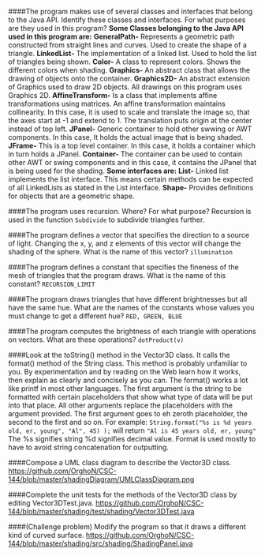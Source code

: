 ####The program makes use of several classes and interfaces that belong to the Java API. Identify these classes and interfaces. For what purposes are they used in this program?
**Some Classes belonging to the Java API used in this program are:**
**GeneralPath-** Represents a geometric path constructed from straight lines and curves. Used to create the shape of a triangle.
**LinkedList-** The implementation of a linked list. Used to hold the list of triangles being shown.
**Color-** A class to represent colors. Shows the different colors when shading.
**Graphics-** An abstract class that allows the drawing of objects onto the container.
**Graphics2D-** An abstract extension of Graphics used to draw 2D objects. All drawings on this program uses Graphics 2D.
**AffineTransform-** Is a class that implements affine transformations using matrices. An affine transformation maintains collinearity. In this case, it is used to scale and translate the image so, that the axes start at -1 and extend to 1. The translation puts origin at the center instead of top left.
**JPanel-** Generic container to hold other swwing or AWT components. In this case, It holds the actual image that is being shaded.
**JFrame-** This is a top level container. In this case, it holds a container which in turn holds a JPanel.
**Container-** The container can be used to contain other AWT or swing components and in this case, it contains the JPanel that is being used for the shading.
**Some interfaces are:**
**List-** Linked list implements the list interface. This means certain methods can be expected of all LinkedLists as stated in the List interface.
**Shape-** Provides definitions for objects that are a geometric shape.

####The program uses recursion. Where? For what purpose?
Recursion is used in the function ``Subdivide`` to subdivide triangles further.

####The program defines a vector that specifies the direction to a source of light. Changing the x, y, and z elements of this vector will change the shading of the sphere. What is the name of this vector?
``illumination``

####The program defines a constant that specifies the fineness of the mesh of triangles that the program draws. What is the name of this constant?
``RECURSION_LIMIT``

####The program draws triangles that have different brightnesses but all have the same hue. What are the names of the constants whose values you must change to get a different hue?
``RED, GREEN, BLUE``

####The program computes the brightness of each triangle with operations on vectors. What are these operations?
``dotProduct(v)``

####Look at the toString() method in the Vector3D class. It calls the format() method of the String class. This method is probably unfamiliar to you. By experimentation and by reading on the Web learn how it works, then explain as clearly and concisely as you can.
The format() works a lot like printf in most other languages. The first argument is the string to be formatted with certain placeholders that show what type of data will be put into that place. All other arguments replace the placeholders with the argument provided. The first argument goes to eh zeroth placeholder, the second to the first and so on. For example:
``String.format("%s is %d years old, er, young", "Al", 45) );`` will return ``"Al is 45 years old, er, young"``
The %s signifies string %d signifies decimal value. Format is used mostly to have to avoid string concatenation for outputting.

####Compose a UML class diagram to describe the Vector3D class.
https://github.com/OrghoN/CSC-144/blob/master/shadingDiagram/UMLClassDiagram.png

####Complete the unit tests for the methods of the Vector3D class by editing Vector3DTest.java.
https://github.com/OrghoN/CSC-144/blob/master/shading/test/shading/Vector3DTest.java

####(Challenge problem) Modify the program so that it draws a different kind of curved surface.
https://github.com/OrghoN/CSC-144/blob/master/shading/src/shading/ShadingPanel.java
